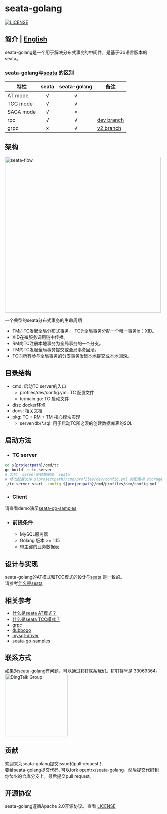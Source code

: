 # seata-golang
[![LICENSE](https://img.shields.io/badge/license-Apache--2.0-blue.svg)](https://github.com/opentrx/seata-golang/blob/v2/LICENSE)

## 简介 | [English](https://github.com/opentrx/seata-golang/blob/v2/README.md)
seata-golang是一个用于解决分布式事务的中间件，是基于Go语言版本的seata。
### seata-golang与[seata](https://github.com/seata/seata) 的区别
| 特性  |  seata   | seata-golang  | 备注 |
  | ---- |  :----:  | :----:  | --- |
| AT mode |  √  | √ | |
| TCC mode | √  | √ | |
| SAGA mode | √ | × | |
| rpc | √ | √ | [dev branch](https://github.com/opentrx/seata-golang/tree/dev) |
| grpc | × | √ | [v2 branch](https://github.com/opentrx/seata-golang/tree/v2) |

## 架构
<img alt="seata-flow" width="500px" src="https://github.com/opentrx/seata-golang/blob/v2/docs/images/seata-flow.png" />  

一个典型的seata分布式事务的生命周期：

- TM向TC发起全局分布式事务， TC为全局事务分配一个唯一事务id：XID。
- XID在微服务调用链中传播。
- RM向TC注册本地事务为全局事务的一个分支。
- TM向TC发起全局事务提交或全局事务回滚。
- TC向所有参与全局事务的分支事务发起本地提交或本地回滚。

## 目录结构
- cmd: 启动TC server的入口
	- profiles/dev/config.yml: TC 配置文件
	- tc/main.go: TC 启动文件
- dist: docker环境
- docs: 相关文档
- pkg: TC + RM + TM 核心模块实现
	- server/db/*.sql: 用于启动TC所必须的创建数据库表的SQL

## 启动方法
- ### TC server
```bash
cd ${projectpath}/cmd/tc
go build -o tc_server
# 为TC  server创建数据库 `seata`
# 修改配置文件 ${projectpath}/cmd/profiles/dev/config.yml 的配置项 storage.dsn.mysql
./tc_server start -config ${projectpath}/cmd/profiles/dev/config.yml
```

- ### Client
请查看demo演示[seata-go-samples](https://github.com/opentrx/seata-go-samples)

- ### 前提条件
  - MySQL服务器
  - Golang 版本 >= 1.15
  - 带主键的业务数据表

## 设计与实现
seata-golang的AT模式和TCC模式的设计与[seata](https://github.com/seata/seata) 是一致的。  
请参考[什么是seata](https://seata.io/en-us/docs/overview/what-is-seata.html)

## 相关参考
- [什么是seata AT模式？](https://seata.io/en-us/docs/dev/mode/at-mode.html)
- [什么是seata TCC模式？](https://seata.io/en-us/docs/dev/mode/tcc-mode.html)
- [grpc](https://grpc.io/)
- [dubbogo](https://github.com/dubbogo)
- [mysql-driver](https://github.com/opentrx/mysql)
- [seata-go-samples](https://github.com/opentrx/seata-go-samples)

## 联系方式
如果对seata-golang有问题，可以通过钉钉联系我们。钉钉群号是 33069364。  
<img alt="DingTalk Group" src="https://github.com/opentrx/seata-golang/blob/dev/docs/pics/33069364.png" width="200px" />

## 贡献
欢迎来为seata-golang提交issue和pull-request！  
要给seata-golang提交代码, 可以fork opentrx/seata-golang，然后提交代码到你fork的仓库分支上，最后提交pull request。

## 开源协议
seata-golang遵循Apache 2.0开源协议。 查看 [LICENSE](https://github.com/opentrx/seata-golang/blob/v2/LICENSE)
